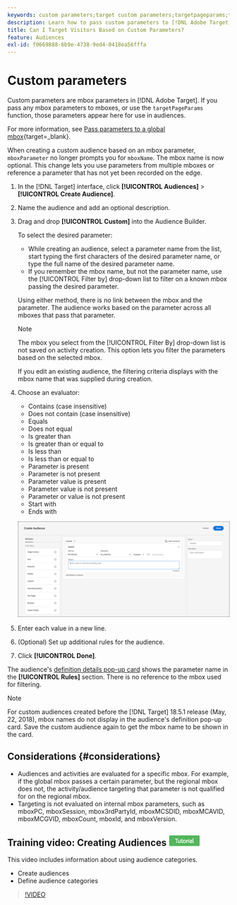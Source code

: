 ```yaml
---
keywords: custom parameters;target custom parameters;targetpageparams;targeting mbox parameters
description: Learn how to pass custom parameters to [!DNL Adobe Target] for use in audiences.
title: Can I Target Visitors Based on Custom Parameters?
feature: Audiences
exl-id: f0669888-6b9e-4738-9ed4-0418ea56fffa
---
```

# Custom parameters

Custom parameters are mbox parameters in [!DNL Adobe Target]. If you pass any mbox parameters to mboxes, or use the `targetPageParams` function, those parameters appear here for use in audiences.

For more information, see [Pass parameters to a global mbox](https://experienceleague.corp.adobe.com/docs/target-dev/developer/client-side/global-mbox/pass-parameters-to-global-mbox.html){target=_blank}.

When creating a custom audience based on an mbox parameter, `mboxParameter` no longer prompts you for `mboxName`. The mbox name is now optional. This change lets you use parameters from multiple mboxes or reference a parameter that has not yet been recorded on the edge.

1. In the [!DNL Target] interface, click **[!UICONTROL Audiences]** > **[!UICONTROL Create Audience]**.
1. Name the audience and add an optional description. 
1. Drag and drop **[!UICONTROL Custom]** into the Audience Builder.

   To select the desired parameter:

   * While creating an audience, select a parameter name from the list, start typing the first characters of the desired parameter name, or type the full name of the desired parameter name. 
   * If you remember the mbox name, but not the parameter name, use the [!UICONTROL Filter by] drop-down list to filter on a known mbox passing the desired parameter.

   Using either method, there is no link between the mbox and the parameter. The audience works based on the parameter across all mboxes that pass that parameter.

   >[!NOTE]
   >
   >The mbox you select from the [!UICONTROL Filter By] drop-down list is not saved on activity creation. This option lets you filter the parameters based on the selected mbox.

   If you edit an existing audience, the filtering criteria displays with the mbox name that was supplied during creation.

1. Choose an evaluator:

   * Contains (case insensitive)
   * Does not contain (case insensitive)
   * Equals
   * Does not equal
   * Is greater than
   * Is greater than or equal to
   * Is less than
   * Is less than or equal to
   * Parameter is present
   * Parameter is not present
   * Parameter value is present
   * Parameter value is not present
   * Parameter or value is not present
   * Start with
   * Ends with

   ![Custom parameter audience](assets/custom.png)

1. Enter each value in a new line.
1. (Optional) Set up additional rules for the audience.
1. Click **[!UICONTROL Done]**.

The audience's [definition details pop-up card](/help/main/c-target/c-audiences/audiences.md#section_11B9C4A777E14D36BA1E925021945780) shows the parameter name in the **[!UICONTROL Rules]** section. There is no reference to the mbox used for filtering.

>[!NOTE]
>
>For custom audiences created before the [!DNL Target] 18.5.1 release (May, 22, 2018), mbox names do not display in the audience's definition pop-up card. Save the custom audience again to get the mbox name to be shown in the card.

## Considerations {#considerations}

* Audiences and activities are evaluated for a specific mbox. For example, if the global mbox passes a certain parameter, but the regional mbox does not, the activity/audience targeting that parameter is not qualified for on the regional mbox.
* Targeting is not evaluated on internal mbox parameters, such as mboxPC, mboxSession, mbox3rdPartyId, mboxMCSDID, mboxMCAVID, mboxMCGVID, mboxCount, mboxId, and mboxVersion.

## Training video: Creating Audiences ![Tutorial badge](/help/main/assets/tutorial.png)

This video includes information about using audience categories.

* Create audiences 
* Define audience categories

>[!VIDEO](https://video.tv.adobe.com/v/17392)
